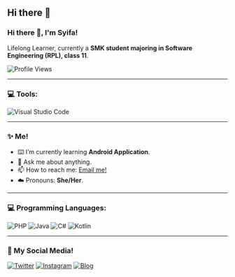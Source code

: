 ## Hi there 👋

### Hi there :wave:, I'm Syifa!
Lifelong Learner, currently a **SMK student majoring in Software Engineering (RPL), class 11**.


![Profile Views](https://komarev.com/ghpvc/?username=SyifaIsnan&label=Profile%20views&color=0e75b6&style=flat)

---

### :computer: Tools:
![Visual Studio Code](https://img.shields.io/badge/Text%20Editor-Visual%20Studio%20Code-blue?&logo=visual%20studio%20code&logoColor=blue)

---

### :sparkles: Me!
- :keyboard: I’m currently learning **Android Application**.  
- :speech_balloon: Ask me about anything.  
- :mailbox: How to reach me: [Email me!](mailto:SyifaIsnan@gmail.com)  
- :cloud: Pronouns: **She/Her**.  

---

### :computer: Programming Languages:
![PHP](https://img.shields.io/badge/PHP-777BB4?style=flat-square&logo=php&logoColor=white)
![Java](https://img.shields.io/badge/Java-007396?style=flat-square&logo=java&logoColor=white)
![C#](https://img.shields.io/badge/C%23-239120?style=flat-square&logo=c-sharp&logoColor=white)
![Kotlin](https://img.shields.io/badge/Kotlin-0095D5?style=flat-square&logo=kotlin&logoColor=white)

---

### :link: My Social Media!
[![Twitter](https://img.shields.io/badge/Twitter-1DA1F2?style=flat-square&logo=twitter&logoColor=white)](https://twitter.com/yours)
[![Instagram](https://img.shields.io/badge/Instagram-E4405F?style=flat-square&logo=instagram&logoColor=white)](https://www.instagram.com/yours/)
[![Blog](https://img.shields.io/badge/Blog-FF5722?style=flat-square&logo=blogger&logoColor=white)](https://yours.com/)
